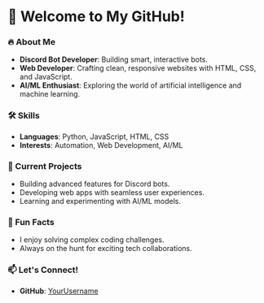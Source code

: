 # 👋 Welcome to My GitHub!  

### 🔥 About Me  
- **Discord Bot Developer**: Building smart, interactive bots.  
- **Web Developer**: Crafting clean, responsive websites with HTML, CSS, and JavaScript.  
- **AI/ML Enthusiast**: Exploring the world of artificial intelligence and machine learning.  

### 🛠️ Skills  
- **Languages**: Python, JavaScript, HTML, CSS   
- **Interests**: Automation, Web Development, AI/ML  

### 🚀 Current Projects  
- Building advanced features for Discord bots.  
- Developing web apps with seamless user experiences.  
- Learning and experimenting with AI/ML models.  

### 🌟 Fun Facts  
- I enjoy solving complex coding challenges.  
- Always on the hunt for exciting tech collaborations.  

### 📫 Let's Connect!  
- **GitHub**: [YourUsername](https://github.com/vanshcodezz)  
